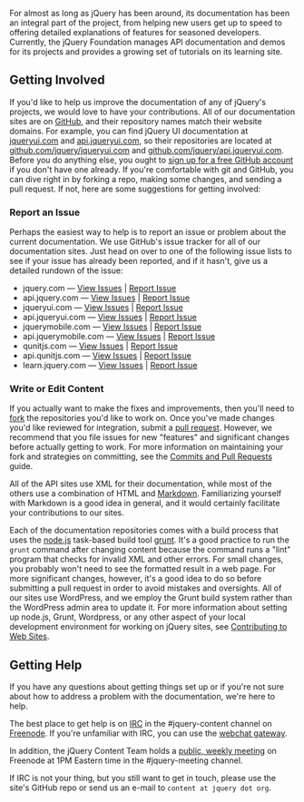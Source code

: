 <script>{
	"title": "Contributing to jQuery Foundation Documentation"
}</script>

For almost as long as jQuery has been around, its documentation has been an integral part of the project, from helping new users get up to speed to offering detailed explanations of features for seasoned developers. Currently, the jQuery Foundation manages API documentation and demos for its projects and provides a growing set of tutorials on its learning site.

## Getting Involved

If you'd like to help us improve the documentation of any of jQuery's projects, we would love to have your contributions. All of our documentation sites are on [GitHub](https://github.com/jquery), and their repository names match their website domains. For example, you can find jQuery UI documentation at [jqueryui.com](http://jqueryui.com) and [api.jqueryui.com](http://api.jqueryui.com), so their repositories are located at [github.com/jquery/jqueryui.com](https://github.com/jquery/jqueryui.com) and [github.com/jquery/api.jqueryui.com](https://github.com/jquery/api.jqueryui.com). Before you do anything else, you ought to [sign up for a free GitHub account](https://github.com/signup/free) if you don't have one already. If you're comfortable with git and GitHub, you can dive right in by forking a repo, making some changes, and sending a pull request. If not, here are some suggestions for getting involved:

### Report an Issue

Perhaps the easiest way to help is to report an issue or problem about the current documentation. We use GitHub's issue tracker for all of our documentation sites. Just head on over to one of the following issue lists to see if your issue has already been reported, and if it hasn't, give us a detailed rundown of the issue:

* jquery.com — [View Issues](https://github.com/jquery/jquery.com/issues) | [Report Issue](https://github.com/jquery/jquery.com/issues/new)
* api.jquery.com — [View Issues](https://github.com/jquery/api.jquery.com/issues) | [Report Issue](https://github.com/jquery/api.jquery.com/issues/new)
* jqueryui.com — [View Issues](https://github.com/jquery/jqueryui.com/issues) | [Report Issue](https://github.com/jquery/jqueryui.com/issues/new)
* api.jqueryui.com — [View Issues](https://github.com/jquery/api.jqueryui.com/issues) | [Report Issue](https://github.com/jquery/api.jqueryui.com/issues/new)
* jquerymobile.com — [View Issues](https://github.com/jquery/jquerymobile.com/issues) | [Report Issue](https://github.com/jquery/jquerymobile.com/issues/new)
* api.jquerymobile.com — [View Issues](https://github.com/jquery/api.jquerymobile.com/issues) | [Report Issue](https://github.com/jquery/api.jquerymobile.com/issues/new)
* qunitjs.com — [View Issues](https://github.com/jquery/qunitjs.com/issues) | [Report Issue](https://github.com/jquery/qunitjs.com/issues/new)
* api.qunitjs.com — [View Issues](https://github.com/jquery/api.qunitjs.com/issues) | [Report Issue](https://github.com/jquery/api.qunitjs.com/issues/new)
* learn.jquery.com — [View Issues](https://github.com/jquery/learn.jquery.com/issues) | [Report Issue](https://github.com/jquery/learn.jquery.com/issues/new)

### Write or Edit Content

If you actually want to make the fixes and improvements, then
you'll need to [fork](https://help.github.com/articles/fork-a-repo) the
repositories you'd like to work on. Once you've made changes you'd like
reviewed for integration, submit a [pull
request](http://help.github.com/send-pull-requests/). However, we recommend
that you file issues for new "features" and significant changes before actually
getting to work. For more information on maintaining your fork and strategies on
committing, see the [Commits and Pull Requests](/commits-and-pull-requests/)
guide.

All of the API sites use XML for their documentation, while most of the others
use a combination of HTML and [Markdown](http://en.wikipedia.org/wiki/Markdown).
Familiarizing yourself with Markdown is a good idea in general, and it would
certainly facilitate your contributions to our sites.

Each of the documentation repositories comes with a build process that uses the
[node.js](http://nodejs.org) task-based build tool [grunt](http://gruntjs.com).
It's a good practice to run the `grunt` command after changing content because
the command runs a "lint" program that checks for invalid XML and other errors.
For small changes, you probably won't need to see the formatted result in a web
page. For more significant changes, however, it's a good idea to do so before
submitting a pull request in order to avoid mistakes and oversights. All of our
sites use WordPress, and we employ the Grunt build system rather than the
WordPress admin area to update it. For more information about setting up
node.js, Grunt, Wordpress, or any other aspect of your local development
environment for working on jQuery sites, see
[Contributing to Web Sites](/web-sites/).


## Getting Help

If you have any questions about getting things set up or if you're not sure about how to address a problem with the documentation, we're here to help.

The best place to get help is on [IRC](http://en.wikipedia.org/wiki/Internet_Relay_Chat) in the #jquery-content
channel on [Freenode](http://freenode.net). If you're unfamiliar with IRC, you can use the [webchat gateway](http://webchat.freenode.net/).

In addition, the jQuery Content Team holds a [public, weekly
meeting](http://jquery.org/meeting) on Freenode at 1PM Eastern time in the #jquery-meeting channel.

If IRC is not your thing, but you still want to get in touch, please use the site's GitHub repo or send us an e-mail to `content at jquery dot org`.
